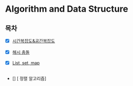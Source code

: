 # Algorithm and Data Structure

## 목차

- [x] [시간복잡도&공간복잡도](./Complexity.md)
      <br> <br>
- [x] [해시 충돌](./HashCollision.md)
      <br> <br>
- [x] [List, set, map](./SetandMap.md)
  <br> <br>
- [] [ 정렬 알고리즘]
  <br> <br>
